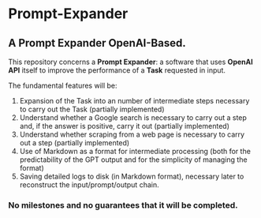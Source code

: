 # Prompt-Expander

## A **Prompt Expander OpenAI-Based**.


This repository concerns a **Prompt Expander**: a software that uses **OpenAI API** itself to improve the performance of a **Task** requested in input.

The fundamental features will be:
1) Expansion of the Task into an number of intermediate steps necessary to carry out the Task (partially implemented)
2) Understand whether a Google search is necessary to carry out a step and, if the answer is positive, carry it out (partially implemented)
3) Understand whether scraping from a web page is necessary to carry out a step (partially implemented)
4) Use of Markdown as a format for intermediate processing (both for the predictability of the GPT output and for the simplicity of managing the format)
5) Saving detailed logs to disk (in Markdown format), necessary later to reconstruct the input/prompt/output chain.

### No milestones and no guarantees that it will be completed.
